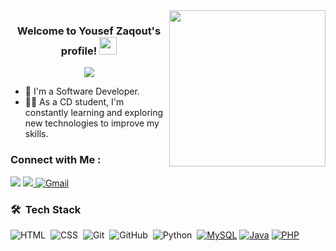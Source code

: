 
<img width="250" align="right" src="https://c.tenor.com/_DOBjnGspYAAAAAM/code-coding.gif">

<h3 align="center">
  Welcome to Yousef Zaqout's profile!
  <img src="https://media.giphy.com/media/hvRJCLFzcasrR4ia7z/giphy.gif" width="28">
</h3>

<!-- Typing SVG by DenverCoder1 - https://github.com/DenverCoder1/readme-typing-svg -->
<p align="center">
  <a href="https://github.com/DenverCoder1/readme-typing-svg"><img src="https://readme-typing-svg.herokuapp.com/?lines=Full-stack%20web%20developer;Always%20learning%20new%20things&font=Fira%20Code&center=true&width=440&height=45&color=f75c7e&vCenter=true&size=22"></a>
</p> 

- 🏢 I'm a Software Developer.
- 👨‍💻 As a CD student, I'm constantly learning and exploring new technologies to improve my skills.


### Connect with Me :

<a href="https://linkedin.com/in/yousef-zaqout-901a3a248" target="_blank"><img src="https://img.shields.io/badge/-Yousef%20Zaqout-0077B5?style=for-the-badge&logo=Linkedin&logoColor=white"/></a>
<a href="https://t.me/YousefZaqout" target="_blank"><img src="https://img.shields.io/badge/-Yousef%20Zaqout-0077B5?style=for-the-badge&logo=Telegram&logoColor=white"/>
</a>
<a>[![Gmail](https://img.shields.io/badge/-zaqoutyousef%40gmail.com-FF0000?style=for-the-badge&logo=Gmail&logoColor=white)](mailto:zaqoutyousef@gmail.com)</a>


 ### 🛠 &nbsp;Tech Stack
![HTML](https://img.shields.io/badge/-HTML-05122A?style=flat&logo=HTML5)&nbsp;
![CSS](https://img.shields.io/badge/-CSS-05122A?style=flat&logo=CSS3&logoColor=1572B6)&nbsp;
![Git](https://img.shields.io/badge/-Git-05122A?style=flat&logo=git)&nbsp;
![GitHub](https://img.shields.io/badge/-GitHub-05122A?style=flat&logo=github)&nbsp;
![Python](https://img.shields.io/badge/-Python%20-05122A?style=flat&logo=python)&nbsp;
[![MySQL](https://img.shields.io/badge/-MySQL-05122A?style=flat&logo=MySQL)](https://www.mysql.com/)
[![Java](https://img.shields.io/badge/-Java-05122A?style=flat&logo=Java)](https://www.java.com/)
[![PHP](https://img.shields.io/badge/-PHP-05122A?style=flat&logo=PHP)](https://www.php.net/)




